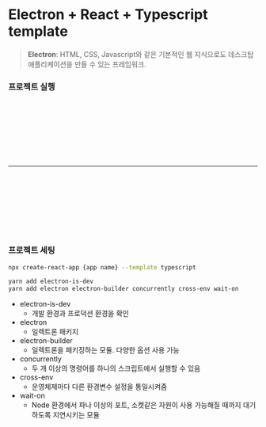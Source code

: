 # Electron + React + Typescript template

> **Electron**: HTML, CSS, Javascript와 같은 기본적인 웹 지식으로도 데스크탑 애플리케이션을 만들 수 있는 프레임워크.

### 프로젝트 실행

<br>
<br>
<br>
<br>
<br>
<br>
<br>

---

<br>
<br>
<br>
<br>
<br>
<br>
<br>

### 프로젝트 세팅

```bash
npx create-react-app {app name} --template typescript
```

```bash
yarn add electron-is-dev
yarn add electron electron-builder concurrently cross-env wait-on
```

- electron-is-dev
  - 개발 환경과 프로덕션 환경을 확인
- electron
  - 일렉트론 패키지
- electron-builder
  - 일렉트론을 패키징하는 모듈. 다양한 옵션 사용 가능
- concurrently
  - 두 개 이상의 명령어를 하나의 스크립트에서 실행할 수 있음
- cross-env
  - 운영체제마다 다른 환경변수 설정을 통일시켜줌
- wait-on
  - Node 환경에서 파나 이상의 포트, 소켓같은 자원이 사용 가능해질 때까지 대기하도록 지연시키는 모듈
